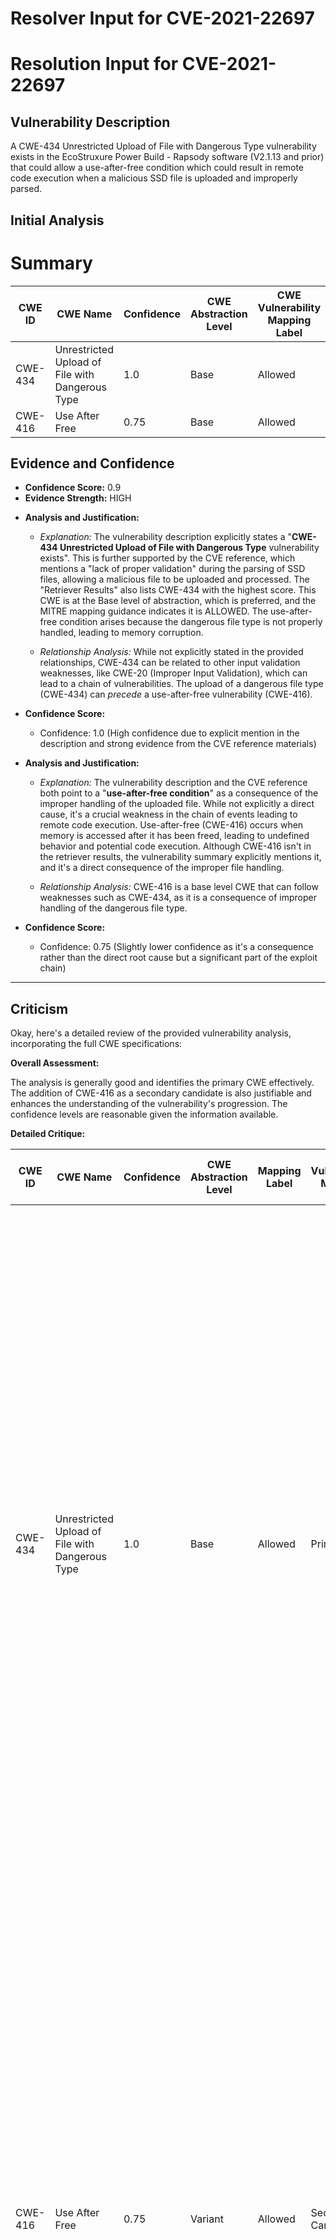 # Resolver Input for CVE-2021-22697

# Resolution Input for CVE-2021-22697

## Vulnerability Description
A CWE-434 Unrestricted Upload of File with Dangerous Type vulnerability exists in the EcoStruxure Power Build - Rapsody software (V2.1.13 and prior) that could allow a use-after-free condition which could result in remote code execution when a malicious SSD file is uploaded and improperly parsed.

## Initial Analysis
# Summary
| CWE ID | CWE Name | Confidence | CWE Abstraction Level | CWE Vulnerability Mapping Label | CWE-Vulnerability Mapping Notes |
|---|---|---|---|---|---|
| CWE-434 | Unrestricted Upload of File with Dangerous Type | 1.0 | Base | Allowed | Primary CWE |
| CWE-416 | Use After Free | 0.75 | Base | Allowed | Secondary Candidate |

## Evidence and Confidence

*   **Confidence Score:** 0.9
*   **Evidence Strength:** HIGH

- **Analysis and Justification:**  
  - *Explanation:* The vulnerability description explicitly states a "**CWE-434 Unrestricted Upload of File with Dangerous Type** vulnerability exists". This is further supported by the CVE reference, which mentions a "lack of proper validation" during the parsing of SSD files, allowing a malicious file to be uploaded and processed. The "Retriever Results" also lists CWE-434 with the highest score. This CWE is at the Base level of abstraction, which is preferred, and the MITRE mapping guidance indicates it is ALLOWED. The use-after-free condition arises because the dangerous file type is not properly handled, leading to memory corruption.
  
  - *Relationship Analysis:* While not explicitly stated in the provided relationships, CWE-434 can be related to other input validation weaknesses, like CWE-20 (Improper Input Validation), which can lead to a chain of vulnerabilities. The upload of a dangerous file type (CWE-434) can *precede* a use-after-free vulnerability (CWE-416).

- **Confidence Score:**  
  - Confidence: 1.0 (High confidence due to explicit mention in the description and strong evidence from the CVE reference materials)

- **Analysis and Justification:**  
  - *Explanation:* The vulnerability description and the CVE reference both point to a "**use-after-free condition**" as a consequence of the improper handling of the uploaded file. While not explicitly a direct cause, it's a crucial weakness in the chain of events leading to remote code execution. Use-after-free (CWE-416) occurs when memory is accessed after it has been freed, leading to undefined behavior and potential code execution. Although CWE-416 isn't in the retriever results, the vulnerability summary explicitly mentions it, and it's a direct consequence of the improper file handling.
  
  - *Relationship Analysis:* CWE-416 is a base level CWE that can follow weaknesses such as CWE-434, as it is a consequence of improper handling of the dangerous file type.

- **Confidence Score:**  
  - Confidence: 0.75 (Slightly lower confidence as it's a consequence rather than the direct root cause but a significant part of the exploit chain)

---

## Criticism
Okay, here's a detailed review of the provided vulnerability analysis, incorporating the full CWE specifications:

**Overall Assessment:**

The analysis is generally good and identifies the primary CWE effectively. The addition of CWE-416 as a secondary candidate is also justifiable and enhances the understanding of the vulnerability's progression.  The confidence levels are reasonable given the information available.

**Detailed Critique:**

| CWE ID  | CWE Name | Confidence | CWE Abstraction Level | Mapping Label | CWE-Vulnerability Mapping Notes | Critique |
|---|---|---|---|---|---|---|
| CWE-434 | Unrestricted Upload of File with Dangerous Type | 1.0 | Base | Allowed | Primary CWE | **Justification:** This is a very strong and appropriate primary mapping. The vulnerability description explicitly mentions "Unrestricted Upload of File with Dangerous Type," aligning perfectly with CWE-434. The analysis correctly highlights the lack of validation as the root cause. **Mapping Guidance:** The "Allowed" usage is correct, and it's at the preferred Base level of abstraction. **Potential Mitigations:** The analysis is consistent with the mitigations provided in the CWE definition. Generating a unique filename or storing files outside the web root is directly applicable. |
| CWE-416 | Use After Free | 0.75 | Variant | Allowed | Secondary Candidate | **Justification:** Identifying this as a secondary CWE is a good addition.  The `use-after-free condition` emerges from the incorrect parsing and handling of the uploaded malicious file (the consequence of CWE-434). **Mapping Guidance:** The "Allowed" usage is appropriate. It's at the Variant level, which is preferred. **Potential Mitigations:** Mitigation 1, Language Selection, is a good architectural consideration but perhaps not immediately actionable. Mitigation 2, setting pointers to NULL after freeing, is a standard defense but may not be sufficient in complex cases. |

**Recommendations and Potential Enhancements:**

1.  **Chain of Causation Clarity:** The analysis mentions a "chain of events." Explicitly outlining this chain would improve clarity.  For example:
    *   User uploads a malicious SSD file (CWE-434).
    *   The software fails to properly validate the file type (CWE-434), allowing it to be processed.
    *   During parsing, the software attempts to access an object that is no longer valid which results in memory corruption and/or a **use-after-free** condition, (CWE-416).
    *   The use-after-free leads to remote code execution.

2. **Consider CWE-20 (Improper Input Validation) and Specific Children:** While CWE-434 is the primary issue, consider whether the *specific* type of input validation that is missing can be categorized using a child CWE of CWE-20. The Retriever Results did not select CWE-20 or one of its children. Since the vulnerability is explicitly related to file type validation, consider the children of CWE-20:
    *   **CWE-1287: Improper Validation of Specified Type of Input** This is the most relevant child of CWE-20 and would be more specific than CWE-20.
        *  This CWE states: The product receives input that is expected to be of a certain type, but it does not validate or incorrectly validates that the input is actually of the expected type.

3. **Relationship to CWE-183/CWE-184 (Permissive/Incomplete Deny Lists):** CWE-434's "Relationships" section mentions a chaining relationship with CWE-183 and CWE-184. Consider if the vulnerability involves an attempt to filter allowed or disallowed file types, but the filter is either too permissive (CWE-183) or incomplete (CWE-184). If there is a denylist, add a note that explains why the malicious SSD file is bypassing it. This will create a more robust understanding.

4. **Mention CWE-73 (External Control of File Name or Path) as Potentially Relevant**
    *   If the uploaded file name or path is used in a way that can be controlled by the attacker (e.g., as part of the file-saving or processing mechanism), then CWE-73 might also be relevant as a secondary CWE.

5. **Consider Buffer Overflow Possibility:**
    *   The initial description mentions a potential stack-based buffer overflow. If the improper parsing of the SSD file leads to uncontrolled copying of data into a fixed-size buffer, then CWE-120 (Buffer Copy Without Checking Size of Input) or CWE-787 (Out-of-bounds Write) would be appropriate. If there is more information on where this buffer overflow occurs, then you can replace CWE-416 with either CWE-120 or CWE-787.

6.  **Re-evaluate "Remote" Exploitation:** The analysis notes that although the initial description mentions remote attackers, the CISA advisory clarifies that local access is required. Be very explicit about this in the vulnerability summary.

**Revised Analysis Table (Incorporating Recommendations):**

| CWE ID  | CWE Name | Confidence | CWE Abstraction Level | Mapping Label | CWE-Vulnerability Mapping Notes |
|---|---|---|---|---|---|
| CWE-434 | Unrestricted Upload of File with Dangerous Type | 1.0 | Base | Allowed | Primary CWE |
| CWE-1287 | Improper Validation of Specified Type of Input | 0.8 | Base | Allowed | Secondary CWE - More specific than CWE-20.  Lack of validation of file type allows dangerous SSD files to be uploaded. |
| CWE-416 | Use After Free | 0.75 | Variant | Allowed | Tertiary CWE - Consequence of improper file parsing after upload, leading to RCE. |

By including these recommendations, the analysis will be more precise, comprehensive, and directly aligned with the CWE specifications, resulting in a stronger understanding of the vulnerability and potential remediation strategies.

Consider both the direct matches and the relationships between CWEs
when making your final determination.
        